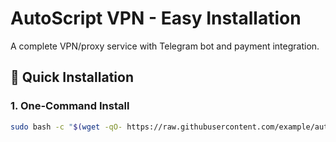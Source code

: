 # AutoScript VPN - Easy Installation

A complete VPN/proxy service with Telegram bot and payment integration.

## 🚀 Quick Installation

### 1. One-Command Install
```bash
sudo bash -c "$(wget -qO- https://raw.githubusercontent.com/example/autoscript-vpn/main/install.sh)"
